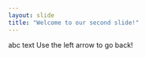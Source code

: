 ```yaml
---
layout: slide
title: "Welcome to our second slide!"
---
```

abc text
Use the left arrow to go back!
